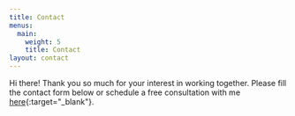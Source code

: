 ```yaml
---
title: Contact
menus:
  main:
    weight: 5
    title: Contact
layout: contact
---
```


Hi there! Thank you so much for your interest in working together. Please fill the contact form below or schedule a free consultation with me [here](https://app.acuityscheduling.com/schedule.php?owner=18296879){:target="_blank"}.
